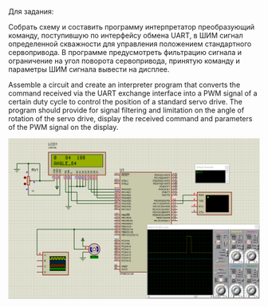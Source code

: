 Для задания:

Собрать схему и составить программу интерпретатор преобразующий команду, поступившую по интерфейсу обмена UART, в ШИМ сигнал определенной скважности для управления положением стандартного сервопривода. В программе предусмотреть фильтрацию сигнала и ограничение на угол поворота сервопривода, принятую команду и параметры ШИМ сигнала вывести на дисплее.

Assemble a circuit and create an interpreter program that converts the command received via the UART exchange interface into a PWM signal of a certain duty cycle to control the position of a standard servo drive. The program should provide for signal filtering and limitation on the angle of rotation of the servo drive, display the received command and parameters of the PWM signal on the display.

![scheme](Scheme.png)
